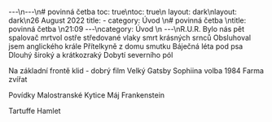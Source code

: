 ---\n---\n# povinná četba
toc: true\ntoc: true\n
layout: dark\nlayout: dark\n26 August 2022
title: -
category: Úvod \n# povinná četba \ntitle: povinná četba \n21:09
---\ncategory: Úvod \n
---\nR.U.R.
Bylo nás pět
spalovač mrtvol
ostře středované vlaky
smrt krásných srnců
Obsluhoval jsem anglického krále
Přítelkyně z domu smutku
Báječná léta pod psa
Dlouhý široký a krátkozraký
Dobytí severního pól

Na základní frontě klid - dobrý film
Velký Gatsby
Sophiina volba
1984
Farma zvířat

Povídky Malostranské
Kytice
Máj
Frankenstein

Tartuffe
Hamlet
